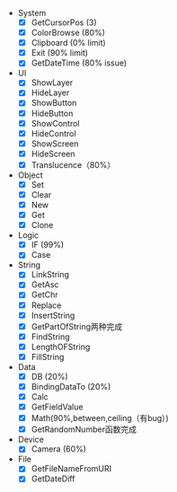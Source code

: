 - System
  - [x] GetCursorPos (3)
  - [x] ColorBrowse (80%)
  - [x] Clipboard (0% limit)
  - [x] Exit (90% limit)
  - [x] GetDateTime (80% issue)
- UI
  - [x] ShowLayer
  - [x] HideLayer
  - [x] ShowButton
  - [x] HideButton
  - [x] ShowControl
  - [x] HideControl
  - [x] ShowScreen
  - [x] HideScreen
  - [x] Translucence（80%）
- Object
  - [x] Set
  - [x] Clear
  - [x] New
  - [x] Get
  - [x] Clone
- Logic
  - [x] IF (99%)
  - [x] Case
- String
  - [x] LinkString
  - [x] GetAsc
  - [x] GetChr
  - [x] Replace
  - [x] InsertString
  - [x] GetPartOfString两种完成
  - [x] FindString
  - [x] LengthOFString
  - [x] FillString
- Data
  - [x] DB (20%)
  - [x] BindingDataTo (20%)
  - [x] Calc
  - [x] GetFieldValue
  - [x] Math(90%,between,ceiling（有bug）)
  - [x] GetRandomNumber函数完成
- Device
  - [x] Camera (60%)
- File
  - [x] GetFileNameFromURI
  - [x] GetDateDiff
